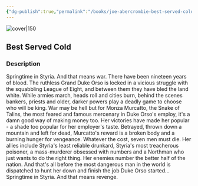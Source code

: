```yaml
---
{"dg-publish":true,"permalink":"/books/joe-abercrombie-best-served-cold/","title":"\"Best Served Cold\"","tags":["Fantasy"]}
---
```




![cover|150](http://books.google.com/books/content?id=nGj-bhWLNPEC&printsec=frontcover&img=1&zoom=1&edge=curl&source=gbs_api)

## Best Served Cold

### Description

Springtime in Styria. And that means war. There have been nineteen years of blood. The ruthless Grand Duke Orso is locked in a vicious struggle with the squabbling League of Eight, and between them they have bled the land white. While armies march, heads roll and cities burn, behind the scenes bankers, priests and older, darker powers play a deadly game to choose who will be king. War may be hell but for Monza Murcatto, the Snake of Talins, the most feared and famous mercenary in Duke Orso's employ, it's a damn good way of making money too. Her victories have made her popular - a shade too popular for her employer's taste. Betrayed, thrown down a mountain and left for dead, Murcatto's reward is a broken body and a burning hunger for vengeance. Whatever the cost, seven men must die. Her allies include Styria's least reliable drunkard, Styria's most treacherous poisoner, a mass-murderer obsessed with numbers and a Northman who just wants to do the right thing. Her enemies number the better half of the nation. And that's all before the most dangerous man in the world is dispatched to hunt her down and finish the job Duke Orso started... Springtime in Styria. And that means revenge.
```